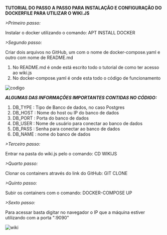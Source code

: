 **TUTORIAL DO PASSO A PASSO PARA INSTALAÇÃO E CONFIGURAÇÃO DO DOCKERFILE PARA UTILIZAR O WIKI.JS**


*>Primeiro passo:*

Instalar o docker utilizando o comando: APT INSTALL DOCKER

*>Segundo passo:*

Criar dois arquivos no GitHub, um com o nome de docker-compose.yaml e outro com nome de README.md
1. No README.md é onde está escrito todo o tutorial de como ter acesso ao wiki.js
2. No docker-compose.yaml é onde esta todo o código de funcionamento

![codigo](https://user-images.githubusercontent.com/85373388/120943453-5f25aa80-c705-11eb-937a-f74454cd26bc.PNG)

***ALGUMAS DAS INFORMAÇÕES IMPORTANTES CONTIDAS NO CÓDIGO:***

 1. DB_TYPE : Tipo de Banco de dados, no caso Postgres
 2. DB_HOST : Nome do host ou IP do banco de dados
 3. DB_PORT : Porta do banco de dados
 4. DB_USER : Nome de usuário para conectar ao banco de dados
 5. DB_PASS : Senha para conectar ao banco de dados
 6. DB_NAME : nome do banco de dados


*>Terceiro passo:*

  Entrar na pasta do wiki.js pelo o comando: CD WIKIJS
  
*>Quarto passo:* 

  Clonar os containers através do link do GitHub: GIT CLONE <LINK>
  
*>Quinto passo:*
  
  Subir os containers com o comando: DOCKER-COMPOSE UP
  
*>Sexto passo:*
  
  Para acessar basta digitar no navegador o IP que a máquina estiver utilizando com a porta ":9090"
  
  ![wiki](https://user-images.githubusercontent.com/85373388/120944211-a57d0880-c709-11eb-8710-c402e5d3dc12.PNG)

